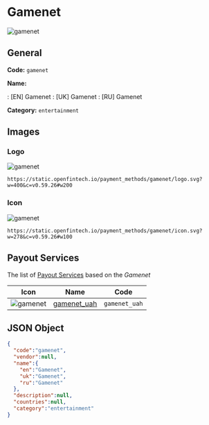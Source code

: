 
# Gamenet 
![gamenet](https://static.openfintech.io/payment_methods/gamenet/logo.svg?w=400&c=v0.59.26#w200)  

## General 
**Code:** `gamenet` 
 
**Name:** 
 
:	[EN] Gamenet 
:	[UK] Gamenet 
:	[RU] Gamenet 
 
**Category:** `entertainment` 
 

## Images 

### Logo 
![gamenet](https://static.openfintech.io/payment_methods/gamenet/logo.svg?w=400&c=v0.59.26#w200)  

```
https://static.openfintech.io/payment_methods/gamenet/logo.svg?w=400&c=v0.59.26#w200
```  

### Icon 
![gamenet](https://static.openfintech.io/payment_methods/gamenet/icon.svg?w=278&c=v0.59.26#w100)  

```
https://static.openfintech.io/payment_methods/gamenet/icon.svg?w=278&c=v0.59.26#w100
```  

## Payout Services 
 
The list of [Payout Services](/payout-services/) based on the _Gamenet_ 

|Icon|Name|Code| 
|:---:|:---:|:---:| 
|![gamenet](https://static.openfintech.io/payout_methods/gamenet/icon.svg?w=278&c=v0.59.26#w40) |[gamenet_uah](/payout-services/gamenet_uah/)|`gamenet_uah`| 
 

## JSON Object 

```json
{
  "code":"gamenet",
  "vendor":null,
  "name":{
    "en":"Gamenet",
    "uk":"Gamenet",
    "ru":"Gamenet"
  },
  "description":null,
  "countries":null,
  "category":"entertainment"
}
```  
